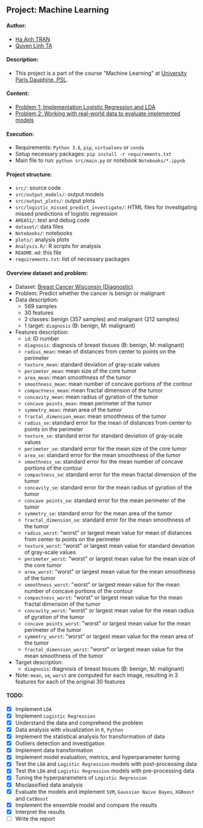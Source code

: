 ## Project: Machine Learning

#### Author:

* [Ha Anh TRAN](#)
* [Quyen Linh TA](#)

#### Description:

* This project is a part of the course "Machine Learning"
  at [University Paris Dauphine, PSL](https://dauphine.psl.eu/en/).

#### Content:

* [Problem 1: Implementation Logistic Regression and LDA](#)
* [Problem 2: Working with real-world data to evaluate implemented models](#)

#### Execution:

* Requirements: `Python 3.6`, `pip`, `virtualenv` or `conda`
* Setup necessary packages: `pip install -r requirements.txt`
* Main file to run: `python src/main.py` or notebook `Notebooks/*.ipynb`

#### Project structure:

* `src/`: source code
* `src/output_models/`: output models
* `src/output_plots/`: output plots
* `src/logistic_missed_predict_investigate/`: HTML files for investigating
  missed predictions of logistic regression
* `AREA51/`: test and debug code
* `dataset/`: data files
* `Notebooks/`: notebooks
* `plots/`: analysis plots
* `Analysis.R/`: R scripts for analysis
* `README.md`: this file
* `requirements.txt`: list of necessary packages

#### Overview dataset and problem:

* Dataset: [Breast Cancer Wisconsin (Diagnostic)](https://archive.ics.uci.edu/ml/datasets/breast+cancer+wisconsin+(diagnostic))
* Problem: Predict whether the cancer is benign or malignant
* Data description:
  * 569 samples
  * 30 features
  * 2 classes: benign (357 samples) and malignant (212 samples)
  * 1 target: `diagnosis` (B: benign, M: malignant)
* Features description:
  * `id`: ID number
  * `diagnosis`: diagnosis of breast tissues (B: benign, M: malignant)
  * `radius_mean`: mean of distances from center to points on the perimeter
  * `texture_mean`: standard deviation of gray-scale values
  * `perimeter_mean`: mean size of the core tumor
  * `area_mean`: mean smoothness of the tumor
  * `smoothness_mean`: mean number of concave portions of the contour
  * `compactness_mean`: mean fractal dimension of the tumor
  * `concavity_mean`: mean radius of gyration of the tumor
  * `concave points_mean`: mean perimeter of the tumor
  * `symmetry_mean`: mean area of the tumor
  * `fractal_dimension_mean`: mean smoothness of the tumor
  * `radius_se`: standard error for the mean of distances from center to points on the perimeter
  * `texture_se`: standard error for standard deviation of gray-scale values
  * `perimeter_se`: standard error for the mean size of the core tumor
  * `area_se`: standard error for the mean smoothness of the tumor
  * `smoothness_se`: standard error for the mean number of concave portions of the contour
  * `compactness_se`: standard error for the mean fractal dimension of the tumor
  * `concavity_se`: standard error for the mean radius of gyration of the tumor
  * `concave points_se`: standard error for the mean perimeter of the tumor
  * `symmetry_se`: standard error for the mean area of the tumor
  * `fractal_dimension_se`: standard error for the mean smoothness of the tumor
  * `radius_worst`: "worst" or largest mean value for mean of distances from center to points on the perimeter
  * `texture_worst`: "worst" or largest mean value for standard deviation of gray-scale values
  * `perimeter_worst`: "worst" or largest mean value for the mean size of the core tumor
  * `area_worst`: "worst" or largest mean value for the mean smoothness of the tumor
  * `smoothness_worst`: "worst" or largest mean value for the mean number of concave portions of the contour
  * `compactness_worst`: "worst" or largest mean value for the mean fractal dimension of the tumor
  * `concavity_worst`: "worst" or largest mean value for the mean radius of gyration of the tumor
  * `concave points_worst`: "worst" or largest mean value for the mean perimeter of the tumor
  * `symmetry_worst`: "worst" or largest mean value for the mean area of the tumor
  * `fractal_dimension_worst`: "worst" or largest mean value for the mean smoothness of the tumor
* Target description:
  * `diagnosis`: diagnosis of breast tissues (B: benign, M: malignant)
* Note: `mean`, `se`, `worst` are computed for each image, resulting in 3 features
  for each of the original 30 features

#### TODO:

* [x] Implement `LDA`
* [x] Implement `Logistic Regression`
* [x] Understand the data and comprehend the problem
* [x] Data analysis with visualization in `R`, `Python`
* [x] Implement the statistical analysis for transformation of data
* [x] Outliers detection and investigation
* [x] Implement data transformation
* [x] Implement model evaluation, metrics, and hyperparameter tuning
* [x] Test the `LDA` and `Logistic Regression` models with post-processing data
* [x] Test the `LDA` and `Logistic Regression` models with pre-processing data
* [x] Tuning the hyperparameters of `Logistic Regression`
* [x] Misclassified data analysis
* [x] Evaluate the models and implement `SVM`, `Gaussian Naive Bayes`, `XGBoost` and `CatBoost`
* [x] Implement the ensemble model and compare the results
* [x] Interpret the results
* [ ] Write the report
